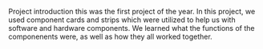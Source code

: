 Project introduction
  this was the first project of the year. In this project, we used component cards and strips which were utilized to help us with software and hardware components. We learned what the functions of the componenents were, as well as how they all worked together.
